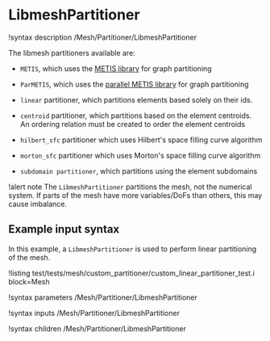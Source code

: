 # LibmeshPartitioner

!syntax description /Mesh/Partitioner/LibmeshPartitioner

The libmesh partitioners available are:

- `METIS`, which uses the [METIS library](http://glaros.dtc.umn.edu/gkhome/metis/metis/overview) for graph partitioning

- `ParMETIS`, which uses the [parallel METIS library](http://glaros.dtc.umn.edu/gkhome/metis/parmetis/overview) for graph partitioning

- `linear` partitioner, which partitions elements based solely on their ids.

- `centroid` partitioner, which partitions based on the element centroids.
  An ordering relation must be created to order the element centroids

- `hilbert_sfc` partitioner which uses Hilbert's space filling curve algorithm

- `morton_sfc` partitioner which uses Morton's space filling curve algorithm

- `subdomain partitioner`, which partitions using the element subdomains


!alert note
The `LibmeshPartitioner` partitions the mesh, not the numerical system. If parts of the mesh
have more variables/DoFs than others, this may cause imbalance.

## Example input syntax

In this example, a `LibmeshPartitioner` is used to perform linear partitioning of the mesh.

!listing test/tests/mesh/custom_partitioner/custom_linear_partitioner_test.i block=Mesh

!syntax parameters /Mesh/Partitioner/LibmeshPartitioner

!syntax inputs /Mesh/Partitioner/LibmeshPartitioner

!syntax children /Mesh/Partitioner/LibmeshPartitioner
